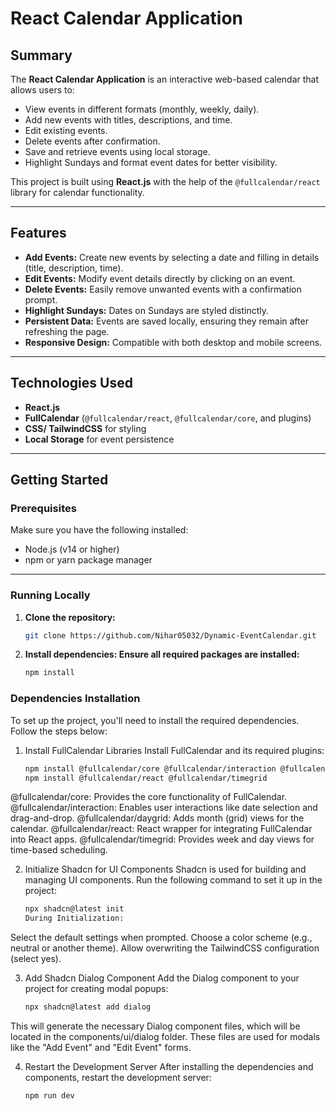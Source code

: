 # React Calendar Application

## **Summary**
The **React Calendar Application** is an interactive web-based calendar that allows users to:
- View events in different formats (monthly, weekly, daily).
- Add new events with titles, descriptions, and time.
- Edit existing events.
- Delete events after confirmation.
- Save and retrieve events using local storage.
- Highlight Sundays and format event dates for better visibility.

This project is built using **React.js** with the help of the `@fullcalendar/react` library for calendar functionality.

---

## **Features**
- **Add Events:** Create new events by selecting a date and filling in details (title, description, time).
- **Edit Events:** Modify event details directly by clicking on an event.
- **Delete Events:** Easily remove unwanted events with a confirmation prompt.
- **Highlight Sundays:** Dates on Sundays are styled distinctly.
- **Persistent Data:** Events are saved locally, ensuring they remain after refreshing the page.
- **Responsive Design:** Compatible with both desktop and mobile screens.

---

## **Technologies Used**
- **React.js**
- **FullCalendar** (`@fullcalendar/react`, `@fullcalendar/core`, and plugins)
- **CSS/ TailwindCSS** for styling
- **Local Storage** for event persistence

---

## **Getting Started**

### **Prerequisites**
Make sure you have the following installed:
- Node.js (v14 or higher)
- npm or yarn package manager

---

### **Running Locally**

1. **Clone the repository:**
   ```bash
   git clone https://github.com/Nihar05032/Dynamic-EventCalendar.git
   
2. **Install dependencies: Ensure all required packages are installed:**
   ```bash
   npm install

### **Dependencies Installation**
To set up the project, you'll need to install the required dependencies. Follow the steps below:

1. Install FullCalendar Libraries
Install FullCalendar and its required plugins:

   ```bash
   npm install @fullcalendar/core @fullcalendar/interaction @fullcalendar/daygrid  
   npm install @fullcalendar/react @fullcalendar/timegrid
@fullcalendar/core: Provides the core functionality of FullCalendar.
@fullcalendar/interaction: Enables user interactions like date selection and drag-and-drop.
@fullcalendar/daygrid: Adds month (grid) views for the calendar.
@fullcalendar/react: React wrapper for integrating FullCalendar into React apps.
@fullcalendar/timegrid: Provides week and day views for time-based scheduling.

2. Initialize Shadcn for UI Components
Shadcn is used for building and managing UI components. Run the following command to set it up in the project:

   ```bash
   npx shadcn@latest init
   During Initialization:

Select the default settings when prompted.
Choose a color scheme (e.g., neutral or another theme).
Allow overwriting the TailwindCSS configuration (select yes).

3. Add Shadcn Dialog Component
Add the Dialog component to your project for creating modal popups:

   ```bash
   npx shadcn@latest add dialog
This will generate the necessary Dialog component files, which will be located in the components/ui/dialog folder. These files are used for modals like the "Add Event" and "Edit Event" forms.

4. Restart the Development Server
After installing the dependencies and components, restart the development server:

   ```bash
   npm run dev
